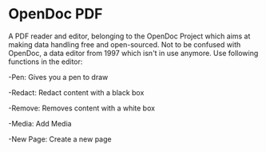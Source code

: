 # OpenDoc PDF
A PDF reader and editor, belonging to the OpenDoc Project which aims at making data handling free and open-sourced. Not to be confused with OpenDoc, a data editor from 1997 which isn't in use anymore.
Use following functions in the editor:

-Pen: Gives you a pen to draw

-Redact: Redact content with a black box

-Remove: Removes content with a white box

-Media: Add Media

-New Page: Create a new page
